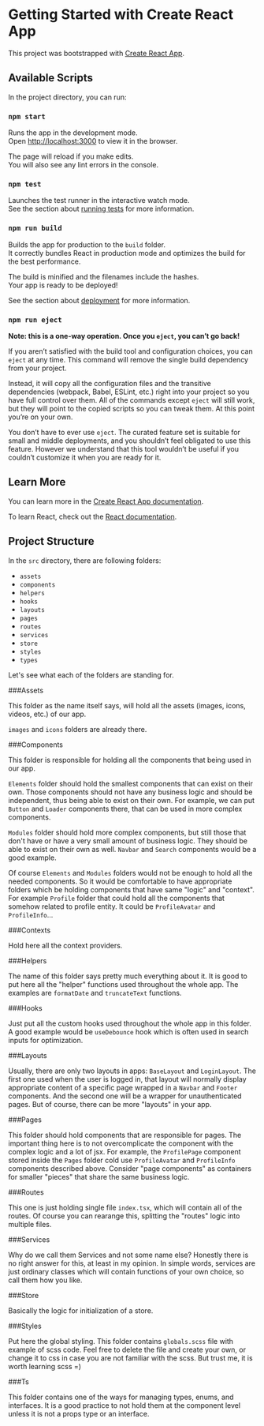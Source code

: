 # Getting Started with Create React App

This project was bootstrapped with [Create React App](https://github.com/facebook/create-react-app).

## Available Scripts

In the project directory, you can run:

### `npm start`

Runs the app in the development mode.\
Open [http://localhost:3000](http://localhost:3000) to view it in the browser.

The page will reload if you make edits.\
You will also see any lint errors in the console.

### `npm test`

Launches the test runner in the interactive watch mode.\
See the section about [running tests](https://facebook.github.io/create-react-app/docs/running-tests) for more information.

### `npm run build`

Builds the app for production to the `build` folder.\
It correctly bundles React in production mode and optimizes the build for the best performance.

The build is minified and the filenames include the hashes.\
Your app is ready to be deployed!

See the section about [deployment](https://facebook.github.io/create-react-app/docs/deployment) for more information.

### `npm run eject`

**Note: this is a one-way operation. Once you `eject`, you can’t go back!**

If you aren’t satisfied with the build tool and configuration choices, you can `eject` at any time. This command will remove the single build dependency from your project.

Instead, it will copy all the configuration files and the transitive dependencies (webpack, Babel, ESLint, etc.) right into your project so you have full control over them. All of the commands except `eject` will still work, but they will point to the copied scripts so you can tweak them. At this point you’re on your own.

You don’t have to ever use `eject`. The curated feature set is suitable for small and middle deployments, and you shouldn’t feel obligated to use this feature. However we understand that this tool wouldn’t be useful if you couldn’t customize it when you are ready for it.

## Learn More

You can learn more in the [Create React App documentation](https://facebook.github.io/create-react-app/docs/getting-started).

To learn React, check out the [React documentation](https://reactjs.org/).

## Project Structure

In the `src` directory, there are following folders:

- `assets`
- `components`
- `helpers`
- `hooks`
- `layouts`
- `pages`
- `routes`
- `services`
- `store`
- `styles`
- `types`

Let's see what each of the folders are standing for.

###Assets

This folder as the name itself says, will hold all the assets (images, icons, videos, etc.) of our app.

`images` and `icons` folders are already there.

###Components

This folder is responsible for holding all the components that being used in our app.

`Elements` folder should hold the smallest components that can exist on their own. Those components should not have any business logic and should be independent, thus being able to exist on their own. For example, we can put `Button` and `Loader` components there, that can be used in more complex components.

`Modules` folder should hold more complex components, but still those that don't have or have a very small amount of business logic. They should be able to exist on their own as well. `Navbar` and `Search` components would be a good example.

Of course `Elements` and `Modules` folders would not be enough to hold all the needed components. So it would be comfortable to have appropriate folders which be holding components that have same "logic" and "context". For example `Profile` folder that could hold all the components that somehow related to profile entity. It could be `ProfileAvatar` and `ProfileInfo`...

###Contexts

Hold here all the context providers.

###Helpers

The name of this folder says pretty much everything about it. It is good to put here all the "helper" functions used throughout the whole app. The examples are `formatDate` and `truncateText` functions.

###Hooks

Just put all the custom hooks used throughout the whole app in this folder. A good example would be `useDebounce` hook which is often used in search inputs for optimization.

###Layouts

Usually, there are only two layouts in apps: `BaseLayout` and `LoginLayout`. The first one used when the user is logged in, that layout will normally display appropriate content of a specific page wrapped in a `Navbar` and `Footer` components. And the second one will be a wrapper for unauthenticated pages. But of course, there can be more "layouts" in your app.

###Pages

This folder should hold components that are responsible for pages. The important thing here is to not overcomplicate the component with the complex logic and a lot of jsx. For example, the `ProfilePage` component stored inside the `Pages` folder cold use `ProfileAvatar` and `ProfileInfo` components described above. Consider "page components" as containers for smaller "pieces" that share the same business logic.

###Routes

This one is just holding single file `index.tsx`, which will contain all of the routes. Of course you can rearange this, splitting the "routes" logic into multiple files.

###Services

Why do we call them Services and not some name else? Honestly there is no right answer for this, at least in my opinion. In simple words, services are just ordinary classes which will contain functions of your own choice, so call them how you like.

###Store

Basically the logic for initialization of a store.

###Styles

Put here the global styling. This folder contains `globals.scss` file with example of scss code. Feel free to delete the file and create your own, or change it to css in case you are not familiar with the scss. But trust me, it is worth learning scss =)

###Ts

This folder contains one of the ways for managing types, enums, and interfaces. It is a good practice to not hold them at the component level unless it is not a props type or an interface.
